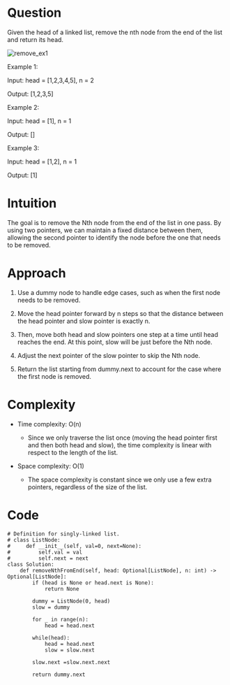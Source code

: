 # Question
Given the head of a linked list, remove the nth node from the end of the list and return its head.

![remove_ex1](https://github.com/user-attachments/assets/ce986d18-6a22-4d3e-a1c3-948713808e01)

Example 1:

Input: head = [1,2,3,4,5], n = 2

Output: [1,2,3,5]

Example 2:

Input: head = [1], n = 1

Output: []

Example 3:

Input: head = [1,2], n = 1

Output: [1]

# Intuition
The goal is to remove the Nth node from the end of the list in one pass. By using two pointers, we can maintain a fixed distance between them, allowing the second pointer to identify the node before the one that needs to be removed.

# Approach
1. Use a dummy node to handle edge cases, such as when the first node needs to be removed.

2. Move the head pointer forward by n steps so that the distance between the head pointer and slow pointer is exactly n.

3. Then, move both head and slow pointers one step at a time until head reaches the end. At this point, slow will be just before the Nth node.

4. Adjust the next pointer of the slow pointer to skip the Nth node.

5. Return the list starting from dummy.next to account for the case where the first node is removed.

# Complexity
- Time complexity: O(n)
    - Since we only traverse the list once (moving the head pointer first and then both head and slow), the time complexity is linear with respect to the length of the list.

- Space complexity: O(1)
    - The space complexity is constant since we only use a few extra pointers, regardless of the size of the list.

# Code
```python3 []
# Definition for singly-linked list.
# class ListNode:
#     def __init__(self, val=0, next=None):
#         self.val = val
#         self.next = next
class Solution:
    def removeNthFromEnd(self, head: Optional[ListNode], n: int) -> Optional[ListNode]:
        if (head is None or head.next is None):
            return None

        dummy = ListNode(0, head)
        slow = dummy

        for _ in range(n):
            head = head.next

        while(head):
            head = head.next
            slow = slow.next
        
        slow.next =slow.next.next

        return dummy.next
```
